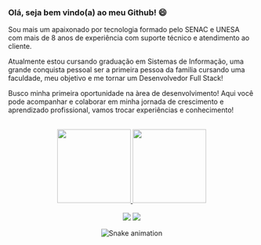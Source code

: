 ### Olá, seja bem vindo(a) ao meu Github! 😄

Sou mais um apaixonado por tecnologia formado pelo SENAC e UNESA com mais de 8 anos de experiência com suporte técnico e atendimento ao cliente.

Atualmente estou cursando graduação em Sistemas de Informação, uma grande conquista pessoal ser a primeira pessoa da familia cursando uma faculdade, meu objetivo e me tornar um Desenvolvedor Full Stack!

Busco minha primeira oportunidade na àrea de desenvolvimento!
Aqui você pode acompanhar e colaborar em minha jornada de crescimento e aprendizado profissional, vamos trocar experiências e conhecimento!

</br>

<div align="center">
  <a href="https://github.com/victornunes">
  <img height="150em" src="https://github-readme-stats.vercel.app/api?username=victornunes&show_icons=true&theme=synthwave&include_all_commits=true&count_private=true"/>
  <img height="150em" src="https://github-readme-stats.vercel.app/api/top-langs/?username=victornunes&layout=compact&langs_count=7&theme=synthwave"/>
</div>
  </br>
  <div align="center">
<a href = "mailto:victortrabalhoti@gmail.com"><img src="https://img.shields.io/badge/Gmail-D14836?style=for-the-badge&logo=gmail&logoColor=white" target="_blank"></a>
  <a href="https://www.linkedin.com/in/victor-nunes-57a3a377/" target="_blank"><img src="https://img.shields.io/badge/-LinkedIn-%230077B5?style=for-the-badge&logo=linkedin&logoColor=white" target="_blank"></a> 
  </div>


<div align="center">
  
  ![Snake animation](https://github.com/victornunes/victornunes/blob/output/github-contribution-grid-snake.svg)
  
</div>

<!--
**victornunes/victornunes** is a ✨ _special_ ✨ repository because its `README.md` (this file) appears on your GitHub profile.

Here are some ideas to get you started:

- 🔭 I’m currently working on ...
- 🌱 I’m currently learning ...
- 👯 I’m looking to collaborate on ...
- 🤔 I’m looking for help with ...
- 💬 Ask me about ...
- 📫 How to reach me: ...
- 😄 Pronouns: ...
- ⚡ Fun fact: ...
-->

